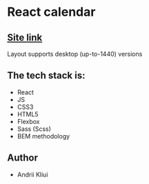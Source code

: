 <h1>React calendar</h1>

<h2><a href="https://kluy.github.io/react-calendar">Site link</a></h2>

<p>Layout supports desktop (up-to-1440) versions</p>

<h2>The tech stack is:</h2>

<ul>
    <li>React</li>
    <li>JS</li>
    <li>CSS3</li>
    <li>HTML5</li>
    <li>Flexbox</li>
    <li>Sass (Scss)</li>
    <li>BEM methodology</li>
</ul>

<h2>Author</h2>

<ul>
    <li>Andrii Kliui</li>
</ul>
